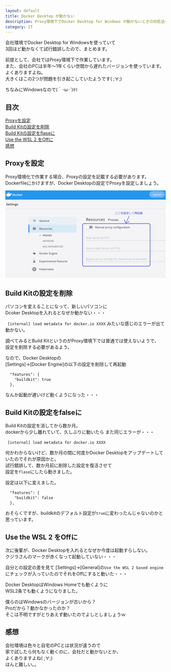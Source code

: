 ```yaml
---
layout: default
title: Docker Desktop が動かない
description: Proxy環境下でDocker Desktop for Windows が動かないときの対処法を記載します。
category: IT
---
```


会社環境でDocker Desktop for Windowsを使っていて  
3回ほど動かなくて試行錯誤したので、まとめます。

前提として、会社ではProxy環境下で作業しています。  
また、会社のPCは半年～1年くらい世間から遅れたバージョンを使っています。  
よくありますよね。  
大きくはこの2つが問題を引き起こしていたようです( ;∀;)

ちなみにWindowsなので(｀･ω･´)ｷﾘ

## 目次

[Proxyを設定](#anchor1)  
[Build Kitの設定を削除](#anchor2)  
[Build Kitの設定をflaseに](#anchor3)  
[Use the WSL 2 をOffに](#anchor4)  
[感想](#anchor5)

<a id="anchor1"></a>

## Proxyを設定

Proxy環境化で作業する場合、Proxyの設定を記載する必要があります。
Dockerfileにかけますが、Docker Desktopの設定でProxyを設定しましょう。

![プロキシー設定](/images/it/container/proxySettingForDockerDesktop.png)

<a id="anchor2"></a>

## Build Kitの設定を削除

パソコンを変えることになって、新しいパソコンに  
Dcoker Desktopを入れるとなぜか動かない・・・

` [internal] load metadata for docker.io XXXX` みたいな感じのエラーが出て動かない。

調べてみるとBuild KitというのがProxy環境下では普通では使えないようで、  
設定を削除する必要があるよう。

なので、Docker Desktopの  
[Settings]->[Docker Engine]の以下の設定を削除して再起動

```
  "features": {
    "buildkit": true
  },
```

なんか起動が遅いけど動くようになった・・・

<a id="anchor3"></a>

## Build Kitの設定をfalseに

Build Kitの設定を消してから数か月。  
dockerから少し離れていて、久しぶりに動いたら
また同じエラーが・・・  

` [internal] load metadata for docker.io XXXX` 

何かわからないけど、数か月の間に何度かDocker Desktopをアップデートしていたのでそれが原因かと。    
試行錯誤して、数か月前に削除した設定を復活させて  
設定を`flase`にしたら動きました。

設定は以下に変えました。

```
  "features": {
    "buildkit": false
  },
```

おそらくですが、buildkitのデフォルト設定が`true`に変わったんじゃないのかと思っています。

<a id="anchor4"></a>

## Use the WSL 2 をOffに

次に後輩が、Docker Desktopを入れるとなぜか今度は起動すらしない。  
クジラさんのマークが赤くなって起動していない・・・

自分との設定の差を見て
[Settings]->[General]の`Use the WSL 2 based engine`にチェックが入っていたのでそれをOffにすると動いた・・・

Docker DesktopはWindows Homeでも動くように  
WSL2条でも動くようになりました。

僕らのはWindowsのバージョンが古いから？  
Proだから？動かなかったのか？  
そこは不明ですがとりあえず動いたのでよしとしましょうｗ

<a id="anchor5"></a>

## 感想

会社環境は色々と自宅のPCとは状況が違うので  
家で試したら何もなく動くのに、会社だと動かないとか、  
よくありますよね( ;∀;)  
ほんと難しい。。
